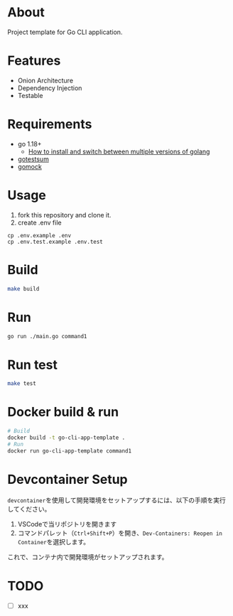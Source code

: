 # About

Project template for Go CLI application.

# Features

* Onion Architecture
* Dependency Injection
* Testable

# Requirements

* go 1.18+
  * [How to install and switch between multiple versions of golang](https://gist.github.com/t-kuni/4e23b59f16557d704974b1ce6b49e6bb)
* [gotestsum](https://github.com/gotestyourself/gotestsum)
* [gomock](https://go.uber.org/mock)

# Usage

1. fork this repository and clone it.
2. create .env file

```
cp .env.example .env
cp .env.test.example .env.test
```

# Build

```bash
make build
```

# Run

```bash
go run ./main.go command1
```

# Run test

```bash
make test
```

# Docker build & run

```bash
# Build
docker build -t go-cli-app-template .
# Run
docker run go-cli-app-template command1
```

# Devcontainer Setup

`devcontainer`を使用して開発環境をセットアップするには、以下の手順を実行してください。

1. VSCodeで当リポジトリを開きます
2. コマンドパレット（`Ctrl+Shift+P`）を開き、`Dev-Containers: Reopen in Container`を選択します。

これで、コンテナ内で開発環境がセットアップされます。

# TODO

* [ ] xxx